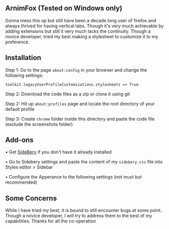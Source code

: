 ## ArnimFox (Tested on Windows only)

Gonna mess this up but still have been a decade long user of firefox and always thrived for having vertical tabs. Though it's very much achievable by adding extensions but still it very much lacks the continuity. Though a novice developer, tried my best making a stylesheet to customize it to my preference. 


## Installation

Step 1: Go to the page `about:config` in your browser and change the following settings:

    toolkit.legacyUserProfileCustomizations.stylesheets => True
    
Step 2: Download the code files as a zip or clone it using git

Step 2: Hit up `about:profiles` page and locate the root directory of your default profile

Step 3: Create `chrome` folder inside this directory and paste the code file (exclude the screenshots folder)

## Add-ons 
 • Get [SideBery](https://addons.mozilla.org/en-US/firefox/addon/sidebery/) if you don't have it already installed 
 
 • Go to Sidebery settings and paste the content of my `sidebery.css` file into Styles editor > Sidebar

 • Configure the Apperance to the following settings (not must but recommended)
 
## Some Concerns
While I have tried my best, it is bound to still encounter bugs at some point. Though a novice developer, I will try to address them to the best of my capabilities. Thanks for all the co-operation
